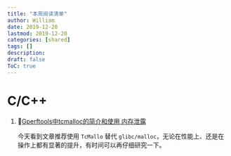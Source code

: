 ```yaml
---
title: "本周阅读清单"
author: William
date: 2019-12-20
lastmod: 2019-12-20
categories: [shared]
tags: []
description: 
draft: false
ToC: true
---
```


# C/C++

1. 🔖[Gperftools中tcmalloc的简介和使用 内存泄露](http://www.cppblog.com/markqian86/archive/2018/08/24/215870.html)

    今天看到文章推荐使用 `TcMallo` 替代 `glibc/malloc`，无论在性能上、还是在操作上都有显著的提升，有时间可以再仔细研究一下。

